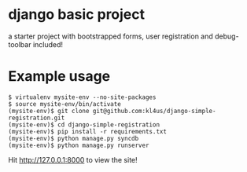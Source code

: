 django basic project
====================

a starter project with bootstrapped forms, user registration and debug-toolbar included!

Example usage
=============

    $ virtualenv mysite-env --no-site-packages
    $ source mysite-env/bin/activate
    (mysite-env)$ git clone git@github.com:kl4us/django-simple-registration.git
    (mysite-env)$ cd django-simple-registration
    (mysite-env)$ pip install -r requirements.txt
    (mysite-env)$ python manage.py syncdb
    (mysite-env)$ python manage.py runserver

Hit http://127.0.0.1:8000 to view the site!